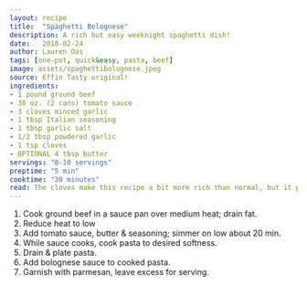 ```yaml
---
layout: recipe
title:  "Spaghetti Bolognese"
description: A rich but easy weeknight spaghetti dish!
date:   2018-02-24
author: Lauren Oas
tags: [one-pot, quick&easy, pasta, beef]
image: assets/spaghettibolognese.jpeg
source: Effin Tasty original!
ingredients:
- 1 pound ground beef
- 30 oz. (2 cans) tomato sauce
- 3 cloves minced garlic
- 1 tbsp Italian seasoning
- 1 tbsp garlic salt
- 1/2 tbsp powdered garlic
- 1 tsp cloves
- OPTIONAL 4 tbsp butter
servings: "8-10 servings"
preptime: "5 min"
cooktime: "30 minutes"
read: The cloves make this recipe a bit more rich than normal, but it perfectly complements the tomato and garlic flavoring. This makes a large amount of spaghetti, and this reheats really well, so it's great for an early week night meal. The butter deepens the flavor, but if you want an easy way to reduce some fat, it doesn't have a MAJOR impact on flavor.
---
```

1. Cook ground beef in a sauce pan over medium heat; drain fat.
2. Reduce heat to low
3. Add tomato sauce, butter & seasoning; simmer on low about 20 min.
4. While sauce cooks, cook pasta to desired softness.
5. Drain & plate pasta.
6. Add bolognese sauce to cooked pasta.
7. Garnish with parmesan, leave excess for serving.